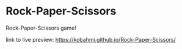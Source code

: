 # Rock-Paper-Scissors

Rock-Paper-Scissors game!

link to live preview: https://kobahmi.github.io/Rock-Paper-Scissors/
